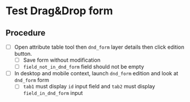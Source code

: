 # Test Drag&Drop form

## Procedure

* [ ] Open attribute table tool then `dnd_form` layer details then click edition button.
  * [ ] Save form without modification
  * [ ] `field_not_in_dnd_form` field should not be empty

* [ ] In desktop and mobile context, launch `dnd_form` edition and look at `dnd_form` form
  * [ ] `tab1` must display `id` input field and `tab2` must display `field_in_dnd_form` input
